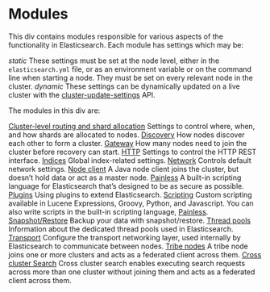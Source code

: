 # Modules

This div contains modules responsible for various aspects of the functionality in Elasticsearch. Each module has settings which may be:

_static_
     These settings must be set at the node level, either in the `elasticsearch.yml` file, or as an environment variable or on the command line when starting a node. They must be set on every relevant node in the cluster. 
_dynamic_
     These settings can be dynamically updated on a live cluster with the [cluster-update-settings](cluster-update-settings.html "Cluster Update Settings") API. 

The modules in this div are:

[Cluster-level routing and shard allocation](modules-cluster.html "Cluster")
     Settings to control where, when, and how shards are allocated to nodes. 
[Discovery](modules-discovery.html "Discovery")
     How nodes discover each other to form a cluster. 
[Gateway](modules-gateway.html "Local Gateway")
     How many nodes need to join the cluster before recovery can start. 
[HTTP](modules-http.html "HTTP")
     Settings to control the HTTP REST interface. 
[Indices](modules-indices.html "Indices")
     Global index-related settings. 
[Network](modules-network.html "Network Settings")
     Controls default network settings. 
[Node client](modules-node.html "Node")
     A Java node client joins the cluster, but doesn’t hold data or act as a master node. 
[Painless](modules-scripting-painless.html "Painless Scripting Language")
     A built-in scripting language for Elasticsearch that’s designed to be as secure as possible. 
[Plugins](modules-plugins.html "Plugins")
     Using plugins to extend Elasticsearch. 
[Scripting](modules-scripting.html "Scripting")
     Custom scripting available in Lucene Expressions, Groovy, Python, and Javascript. You can also write scripts in the built-in scripting language, [Painless](modules-scripting-painless.html "Painless Scripting Language"). 
[Snapshot/Restore](modules-snapshots.html "Snapshot And Restore")
     Backup your data with snapshot/restore. 
[Thread pools](modules-threadpool.html "Thread Pool")
     Information about the dedicated thread pools used in Elasticsearch. 
[Transport](modules-transport.html "Transport")
     Configure the transport networking layer, used internally by Elasticsearch to communicate between nodes. 
[Tribe nodes](modules-tribe.html "Tribe node")
     A tribe node joins one or more clusters and acts as a federated client across them. 
[Cross cluster Search](modules-cross-cluster-search.html "Cross Cluster Search")
     Cross cluster search enables executing search requests across more than one cluster without joining them and acts as a federated client across them. 
